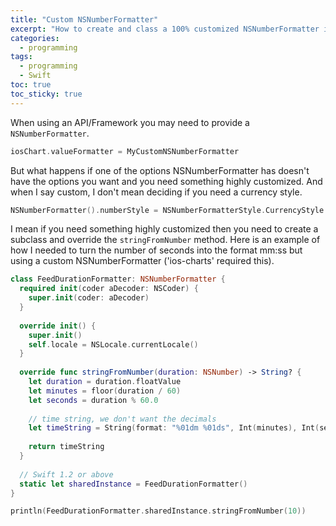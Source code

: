 ```yaml
---
title: "Custom NSNumberFormatter" 
excerpt: "How to create and class a 100% customized NSNumberFormatter in Swift. Useful when frameworks (*cough* 'ios-charts') require a NSNumberFormatter for value formatting."
categories:
  - programming
tags:
  - programming
  - Swift
toc: true
toc_sticky: true
---
```

When using an API/Framework you may need to provide a `NSNumberFormatter`. 

```swift
iosChart.valueFormatter = MyCustomNSNumberFormatter
```

But what happens if one of the options NSNumberFormatter has doesn't have the options you want and you need something highly customized. And when I say custom, I don't mean deciding if  you need a currency style.

```swift
NSNumberFormatter().numberStyle = NSNumberFormatterStyle.CurrencyStyle
```

I mean if you need something highly customized then you need to create a subclass and override the `stringFromNumber` method. Here is an example of how I needed to turn the number of seconds into the format mm:ss but using a custom NSNumberFormatter ('ios-charts' required this).

```swift
class FeedDurationFormatter: NSNumberFormatter {
  required init(coder aDecoder: NSCoder) {
    super.init(coder: aDecoder)
  }
  
  override init() {
    super.init()
    self.locale = NSLocale.currentLocale()
  }
  
  override func stringFromNumber(duration: NSNumber) -> String? {
    let duration = duration.floatValue
    let minutes = floor(duration / 60)
    let seconds = duration % 60.0
    
    // time string, we don't want the decimals
    let timeString = String(format: "%01dm %01ds", Int(minutes), Int(seconds))
    
    return timeString
  }
  
  // Swift 1.2 or above
  static let sharedInstance = FeedDurationFormatter()
}

println(FeedDurationFormatter.sharedInstance.stringFromNumber(10))
```

